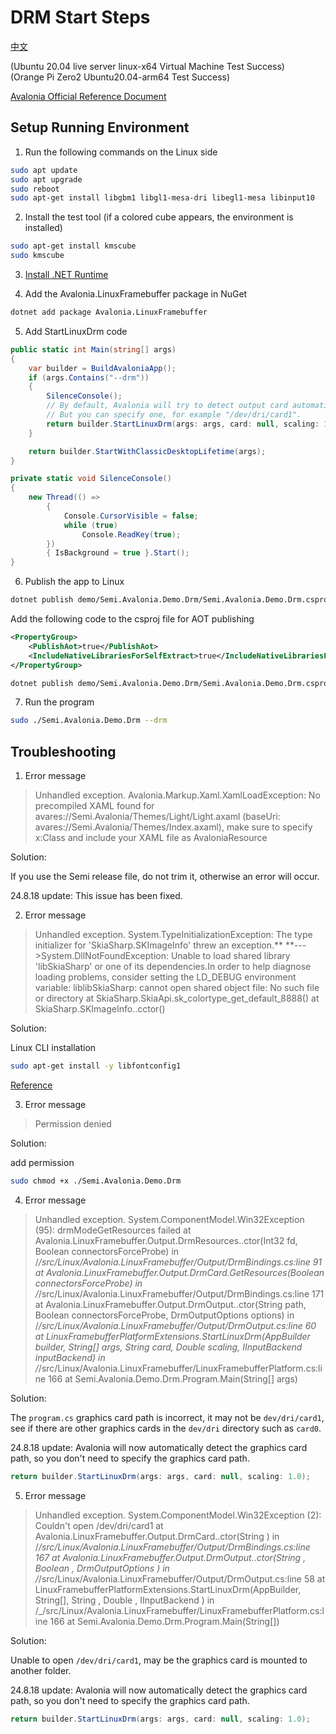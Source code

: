 ﻿# DRM Start Steps

[中文](README_CN.md)

(Ubuntu 20.04 live server linux-x64 Virtual Machine Test Success)  
(Orange Pi Zero2 Ubuntu20.04-arm64 Test Success)

[Avalonia Official Reference Document](https://docs.avaloniaui.net/docs/next/guides/platforms/rpi/running-on-raspbian-lite-via-drm)

## Setup Running Environment

1. Run the following commands on the Linux side
```bash
sudo apt update
sudo apt upgrade
sudo reboot
sudo apt-get install libgbm1 libgl1-mesa-dri libegl1-mesa libinput10
```

2. Install the test tool (if a colored cube appears, the environment is installed)
```bash
sudo apt-get install kmscube
sudo kmscube
```

3. [Install .NET Runtime](https://learn.microsoft.com/dotnet/core/install/linux?WT.mc_id=dotnet-35129-website)

4. Add the Avalonia.LinuxFramebuffer package in NuGet

```bash
dotnet add package Avalonia.LinuxFramebuffer
```

5. Add StartLinuxDrm code

```csharp
public static int Main(string[] args)
{
    var builder = BuildAvaloniaApp();
    if (args.Contains("--drm"))
    {
        SilenceConsole();
        // By default, Avalonia will try to detect output card automatically.
        // But you can specify one, for example "/dev/dri/card1".
        return builder.StartLinuxDrm(args: args, card: null, scaling: 1.0);
    }

    return builder.StartWithClassicDesktopLifetime(args);
}

private static void SilenceConsole()
{
    new Thread(() =>
        {
            Console.CursorVisible = false;
            while (true)
                Console.ReadKey(true);
        })
        { IsBackground = true }.Start();
}
```

6. Publish the app to Linux

```bash
dotnet publish demo/Semi.Avalonia.Demo.Drm/Semi.Avalonia.Demo.Drm.csproj -c Release -r linux-x64 --sc -p:PublishSingleFile=true -p:IncludeNativeLibrariesForSelfExtract=true
```

Add the following code to the csproj file for AOT publishing

```xml
<PropertyGroup>
    <PublishAot>true</PublishAot>
    <IncludeNativeLibrariesForSelfExtract>true</IncludeNativeLibrariesForSelfExtract>
</PropertyGroup>
```

```bash
dotnet publish demo/Semi.Avalonia.Demo.Drm/Semi.Avalonia.Demo.Drm.csproj -c Release -r linu-x64
```

7. Run the program

```bash
sudo ./Semi.Avalonia.Demo.Drm --drm
```

## Troubleshooting

1. Error message

> Unhandled exception. Avalonia.Markup.Xaml.XamlLoadException: No precompiled XAML found for avares://Semi.Avalonia/Themes/Light/Light.axaml (baseUri: avares://Semi.Avalonia/Themes/Index.axaml), make sure to specify x:Class and include your XAML file as AvaloniaResource

Solution:

If you use the Semi release file, do not trim it, otherwise an error will occur.

24.8.18 update: This issue has been fixed.

2. Error message

> Unhandled exception. System.TypeInitializationException: The type initializer for 'SkiaSharp.SKImageInfo' threw an exception.**
    **--->System.DllNotFoundException: Unable to load shared library 'libSkiaSharp' or one of its dependencies.In order to help diagnose loading problems, consider setting the LD_DEBUG environment variable: liblibSkiaSharp: cannot open shared object file: No such file or directory
    at SkiaSharp.SkiaApi.sk_colortype_get_default_8888()
    at SkiaSharp.SKImageInfo..cctor()

Solution:

Linux CLI installation

```bash
sudo apt-get install -y libfontconfig1  
```
[Reference](https://github.com/mono/SkiaSharp/issues/509)

3. Error message

> Permission denied

Solution:

add permission

```bash
sudo chmod +x ./Semi.Avalonia.Demo.Drm
```

4. Error message

> Unhandled exception. System.ComponentModel.Win32Exception (95): drmModeGetResources failed
at Avalonia.LinuxFramebuffer.Output.DrmResources..ctor(Int32 fd, Boolean connectorsForceProbe) in /_/src/Linux/Avalonia.LinuxFramebuffer/Output/DrmBindings.cs:line 91
at Avalonia.LinuxFramebuffer.Output.DrmCard.GetResources(Boolean connectorsForceProbe) in /_/src/Linux/Avalonia.LinuxFramebuffer/Output/DrmBindings.cs:line 171
at Avalonia.LinuxFramebuffer.Output.DrmOutput..ctor(String path, Boolean connectorsForceProbe, DrmOutputOptions options) in /_/src/Linux/Avalonia.LinuxFramebuffer/Output/DrmOutput.cs:line 60
at LinuxFramebufferPlatformExtensions.StartLinuxDrm(AppBuilder builder, String[] args, String card, Double scaling, IInputBackend inputBackend) in /_/src/Linux/Avalonia.LinuxFramebuffer/LinuxFramebufferPlatform.cs:line 166
at Semi.Avalonia.Demo.Drm.Program.Main(String[] args)

Solution:

The `program.cs` graphics card path is incorrect, it may not be `dev/dri/card1`, see if there are other graphics cards in the `dev/dri` directory such as `card0`.

24.8.18 update: Avalonia will now automatically detect the graphics card path, so you don't need to specify the graphics card path.

```csharp
return builder.StartLinuxDrm(args: args, card: null, scaling: 1.0);
```

5. Error message
>Unhandled exception. System.ComponentModel.Win32Exception (2): Couldn't open /dev/dri/card1
at Avalonia.LinuxFramebuffer.Output.DrmCard..ctor(String ) in /_/src/Linux/Avalonia.LinuxFramebuffer/Output/DrmBindings.cs:line 167
at Avalonia.LinuxFramebuffer.Output.DrmOutput..ctor(String , Boolean , DrmOutputOptions ) in /_/src/Linux/Avalonia.LinuxFramebuffer/Output/DrmOutput.cs:line 58
at LinuxFramebufferPlatformExtensions.StartLinuxDrm(AppBuilder, String[], String , Double , IInputBackend ) in /_/src/Linux/Avalonia.LinuxFramebuffer/LinuxFramebufferPlatform.cs:line 166
at Semi.Avalonia.Demo.Drm.Program.Main(String[])

Solution:

Unable to open `/dev/dri/card1`, may be the graphics card is mounted to another folder.

24.8.18 update: Avalonia will now automatically detect the graphics card path, so you don't need to specify the graphics card path.

```csharp
return builder.StartLinuxDrm(args: args, card: null, scaling: 1.0);
```